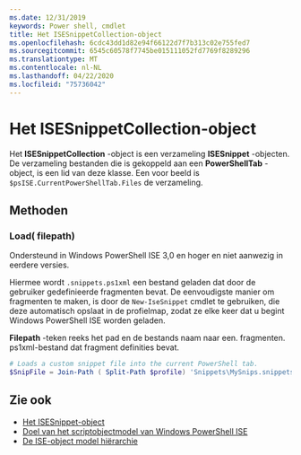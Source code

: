```yaml
---
ms.date: 12/31/2019
keywords: Power shell, cmdlet
title: Het ISESnippetCollection-object
ms.openlocfilehash: 6cdc43dd1d82e94f66122d7f7b313c02e755fed7
ms.sourcegitcommit: 6545c60578f7745be015111052fd7769f8289296
ms.translationtype: MT
ms.contentlocale: nl-NL
ms.lasthandoff: 04/22/2020
ms.locfileid: "75736042"
---
```

# <a name="the-isesnippetcollection-object"></a>Het ISESnippetCollection-object

Het **ISESnippetCollection** -object is een verzameling **ISESnippet** -objecten. De verzameling bestanden die is gekoppeld aan een **PowerShellTab** -object, is een lid van deze klasse. Een voor beeld is `$psISE.CurrentPowerShellTab.Files` de verzameling.

## <a name="methods"></a>Methoden

### <a name="load-filepathname-"></a>Load\( filepath\)

Ondersteund in Windows PowerShell ISE 3,0 en hoger en niet aanwezig in eerdere versies.

Hiermee wordt `.snippets.ps1xml` een bestand geladen dat door de gebruiker gedefinieerde fragmenten bevat. De eenvoudigste manier om fragmenten te maken, is door de `New-IseSnippet` cmdlet te gebruiken, die deze automatisch opslaat in de profielmap, zodat ze elke keer dat u begint Windows PowerShell ISE worden geladen.

**Filepath** -teken reeks het pad en de bestands naam naar een. fragmenten. ps1xml-bestand dat fragment definities bevat.

```powershell
# Loads a custom snippet file into the current PowerShell tab.
$SnipFile = Join-Path ( Split-Path $profile) 'Snippets\MySnips.snippets.ps1xml' $psISE.CurrentPowerShellTab.Snippets.Add($SnipPath)
```

## <a name="see-also"></a>Zie ook

- [Het ISESnippet-object](The-ISESnippetObject.md)
- [Doel van het scriptobjectmodel van Windows PowerShell ISE](Purpose-of-the-Windows-PowerShell-ISE-Scripting-Object-Model.md)
- [De ISE-object model hiërarchie](The-ISE-Object-Model-Hierarchy.md)
